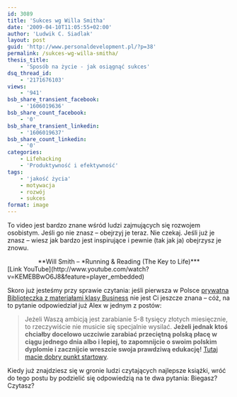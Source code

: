 ```yaml
---
id: 3089
title: 'Sukces wg Willa Smitha'
date: '2009-04-10T11:05:55+02:00'
author: 'Ludwik C. Siadlak'
layout: post
guid: 'http://www.personaldevelopment.pl/?p=38'
permalink: /sukces-wg-willa-smitha/
thesis_title:
    - 'Sposób na życie - jak osiągnąć sukces'
dsq_thread_id:
    - '2171676103'
views:
    - '941'
bsb_share_transient_facebook:
    - '1606019636'
bsb_share_count_facebook:
    - '0'
bsb_share_transient_linkedin:
    - '1606019637'
bsb_share_count_linkedin:
    - '0'
categories:
    - Lifehacking
    - 'Produktywność i efektywność'
tags:
    - 'jakość życia'
    - motywacja
    - rozwój
    - sukces
format: image
---
```


To video jest bardzo znane wśród ludzi zajmujących się rozwojem osobistym. Jeśli go nie znasz – obejrzyj je teraz. Nie czekaj. Jeśli już je znasz – wiesz jak bardzo jest inspirujące i pewnie (tak jak ja) obejrzysz je znowu.

<div style="text-align:center">**Will Smith – *Running &amp; Reading (The Key to Life)***</div>[Link YouTube](http://www.youtube.com/watch?v=KEMEBBwO6J8&feature=player_embedded)

Skoro już jesteśmy przy sprawie czytania: jeśli pierwsza w Polsce [prywatna Biblioteczka z materiałami klasy Business](http://alexba.eu/2009-01-25/tematy-rozne/biblioteczka1/) nie jest Ci jeszcze znana – cóż, na to pytanie odpowiedział już Alex w jednym z postów:

> Jeżeli Waszą ambicją jest zarabianie 5-8 tysięcy złotych miesięcznie, to rzeczywiście nie musicie się specjalnie wysilać. **Jeżeli jednak ktoś chciałby docelowo uczciwie zarabiać przeciętną polską płacę w ciągu jednego dnia albo i lepiej, to zapomnijcie o swoim polskim dyplomie i zacznijcie wreszcie swoja prawdziwą edukację!** [Tutaj macie dobry punkt startowy](http://web.archive.org/web/20130810020729/http://biblioteczka.alexba.eu/viewforum.php?f=5).

Kiedy już znajdziesz się w gronie ludzi czytających najlepsze książki, wróć do tego postu by podzielić się odpowiedzią na te dwa pytania: Biegasz? Czytasz?